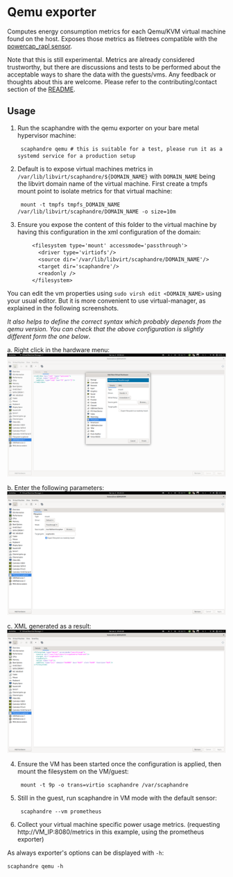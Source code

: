 # Qemu exporter

Computes energy consumption metrics for each Qemu/KVM virtual machine found on the host.
Exposes those metrics as filetrees compatible with the [powercap_rapl sensor](../sensors/powercap_rapl.md).

Note that this is still experimental. Metrics are already considered trustworthy, but there are discussions and tests to be performed about the acceptable ways to share the data with the guests/vms. Any feedback or thoughts about this are welcome. Please refer to the contributing/contact section of the [README](https://github.com/hubblo-org/scaphandre/#contributing).

## Usage

1. Run the scaphandre with the qemu exporter on your bare metal hypervisor machine:

		scaphandre qemu # this is suitable for a test, please run it as a systemd service for a production setup

2. Default is to expose virtual machines metrics in `/var/lib/libvirt/scaphandre/${DOMAIN_NAME}` with `DOMAIN_NAME` being the libvirt domain name of the virtual machine.
First create a tmpfs mount point to isolate metrics for that virtual machine:

		mount -t tmpfs tmpfs_DOMAIN_NAME /var/lib/libvirt/scaphandre/DOMAIN_NAME -o size=10m

3. Ensure you expose the content of this folder to the virtual machine by having this configuration in the xml configuration of the domain:
```
		<filesystem type='mount' accessmode='passthrough'>
	      <driver type='virtiofs'/>
	      <source dir='/var/lib/libvirt/scaphandre/DOMAIN_NAME'/>
	      <target dir='scaphandre'/>
		  <readonly />
	    </filesystem>
```
You can edit the vm properties using `sudo virsh edit <DOMAIN_NAME>` using your usual editor. But it is more convenient to use virtual-manager, as explained in the following screenshots.

*It also helps to define the correct syntax which probably depends from the qemu version. You can check that the above configuration is slightly different form the one below*.

a. Right click in the hardware menu:
![virtualmgr00](images/virtualmgr00.png)

b. Enter the following parameters:
![virtualmgr01](images/virtualmgr01.png)

c. XML generated as a result:
![virtualmgr02](images/virtualmgr02.png)

4. Ensure the VM has been started once the configuration is applied, then mount the filesystem on the VM/guest:

		mount -t 9p -o trans=virtio scaphandre /var/scaphandre

5. Still in the guest, run scaphandre in VM mode with the default sensor:

		scaphandre --vm prometheus

6. Collect your virtual machine specific power usage metrics. (requesting http://VM_IP:8080/metrics in this example, using the prometheus exporter)

As always exporter's options can be displayed with `-h`:

	scaphandre qemu -h

